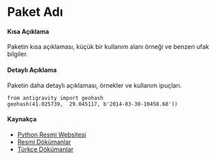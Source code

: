 # Paket Adı

#### Kısa Açıklama
Paketin kısa açıklaması, küçük bir kullanım alanı örneği ve benzeri ufak bilgiler.

#### Detaylı Açıklama
Paketin daha detaylı açıklaması, örnekler ve kullanım ipuçları.

	from antigravity import geohash
	geohash(41.025739,  29.045117, b'2014-03-30-10458.68'))


#### Kaynakça
- [Python Resmi Websitesi](http://www.python.org/) 
- [Resmi Dökümanlar](http://docs.python.org/3/) 
- [Türkçe Dökümanlar](http://www.istihza.com/) 